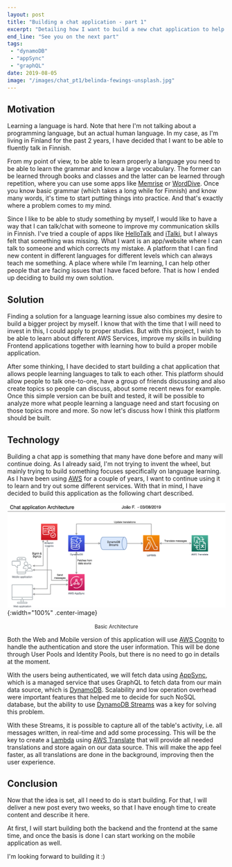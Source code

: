 ```yaml
---
layout: post
title: "Building a chat application - part 1"
excerpt: "Detailing how I want to build a new chat application to help people learn new languages"
end_line: "See you on the next part"
tags: 
 - "dynamoDB"
 - "appSync"
 - "graphQL"
date: 2019-08-05
image: "/images/chat_pt1/belinda-fewings-unsplash.jpg"
---
```


## Motivation

Learning a language is hard. Note that here I'm not talking about a programming language, but an actual human language. In my case, as I'm living in Finland for the past 2 years, I have decided that I want to be able to fluently talk in Finnish.

From my point of view, to be able to learn properly a language you need to be able to learn the grammar and know a large vocabulary. The former can be learned through books and classes and the latter can be learned through repetition, where you can use some apps like [Memrise](https://www.memrise.com/) or [WordDive](https://www.worddive.com). Once you know basic grammar (which takes a long while for Finnish) and know many words, it's time to start putting things into practice. And that's exactly where a problem comes to my mind.

Since I like to be able to study something by myself, I would like to have a way that I can talk/chat with someone to improve my communication skills in Finnish. I've tried a couple of apps like [HelloTalk](https://www.hellotalk.com/?lang=en) and [iTalki](https://italki.com), but I always felt that something was missing. What I want is an app/website where I can talk to someone and which corrects my mistake. A platform that I can find new content in different languages for different levels which can always teach me something. A place where while I'm learning, I can help other people that are facing issues that I have faced before. That is how I ended up deciding to build my own solution.

## Solution

Finding a solution for a language learning issue also combines my desire to build a bigger project by myself. I know that with the time that I will need to invest in this, I could apply to proper studies. But with this project, I wish to be able to learn about different AWS Services, improve my skills in building Frontend applications together with learning how to build a proper mobile application.

After some thinking, I have decided to start building a chat application that allows people learning languages to talk to each other. This platform should allow people to talk one-to-one, have a group of friends discussing and also create topics so people can discuss, about some recent news for example. Once this simple version can be built and tested, it will be possible to analyze more what people learning a language need and start focusing on those topics more and more. So now let's discuss how I think this platform should be built.

## Technology

Building a chat app is something that many have done before and many will continue doing. As I already said, I'm not trying to invent the wheel, but mainly trying to build something focuses specifically on language learning. As I have been using [AWS](https://aws.amazon.com/) for a couple of years, I want to continue using it to learn and try out some different services. With that in mind, I have decided to build this application as the following chart described.

![architecture](/images/chat_pt1/architecture.png){:width="100%" .center-image}
<center><small>Basic Architecture</small></center>

Both the Web and Mobile version of this application will use [AWS Cognito](https://aws.amazon.com/cognito/) to handle the authentication and store the user information. This will be done through User Pools and Identity Pools, but there is no need to go in details at the moment.

With the users being authenticated, we will fetch data using [AppSync](https://aws.amazon.com/appsync/), which is a managed service that uses GraphQL to fetch data from our main data source, which is [DynamoDB](https://aws.amazon.com/dynamodb). Scalability and low operation overhead were important features that helped me to decide for such NoSQL database, but the ability to use [DynamoDB Streams](https://docs.aws.amazon.com/amazondynamodb/latest/developerguide/Streams.html) was a key for solving this problem.

With these Streams, it is possible to capture all of the table's activity, i.e. all messages written, in real-time and add some processing. This will be the key to create a [Lambda](https://aws.amazon.com/lambda/) using [AWS Translate](https://aws.amazon.com/translate/) that will provide all needed translations and store again on our data source. This will make the app feel faster, as all translations are done in the background, improving then the user experience.

## Conclusion

Now that the idea is set, all I need to do is start building. For that, I will deliver a new post every two weeks, so that I have enough time to create content and describe it here.

At first, I will start building both the backend and the frontend at the same time, and once the basis is done I can start working on the mobile application as well.

I'm looking forward to building it :)
